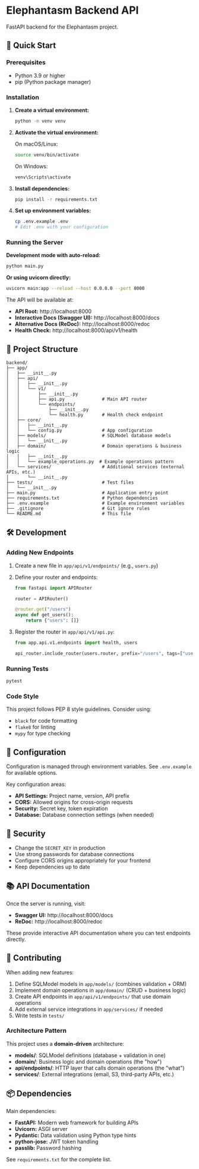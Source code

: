 # Elephantasm Backend API

FastAPI backend for the Elephantasm project.

## 🚀 Quick Start

### Prerequisites

- Python 3.9 or higher
- pip (Python package manager)

### Installation

1. **Create a virtual environment:**
   ```bash
   python -m venv venv
   ```

2. **Activate the virtual environment:**

   On macOS/Linux:
   ```bash
   source venv/bin/activate
   ```

   On Windows:
   ```bash
   venv\Scripts\activate
   ```

3. **Install dependencies:**
   ```bash
   pip install -r requirements.txt
   ```

4. **Set up environment variables:**
   ```bash
   cp .env.example .env
   # Edit .env with your configuration
   ```

### Running the Server

**Development mode with auto-reload:**
```bash
python main.py
```

**Or using uvicorn directly:**
```bash
uvicorn main:app --reload --host 0.0.0.0 --port 8000
```

The API will be available at:
- **API Root:** http://localhost:8000
- **Interactive Docs (Swagger UI):** http://localhost:8000/docs
- **Alternative Docs (ReDoc):** http://localhost:8000/redoc
- **Health Check:** http://localhost:8000/api/v1/health

## 📁 Project Structure

```
backend/
├── app/
│   ├── __init__.py
│   ├── api/
│   │   ├── __init__.py
│   │   └── v1/
│   │       ├── __init__.py
│   │       ├── api.py              # Main API router
│   │       └── endpoints/
│   │           ├── __init__.py
│   │           └── health.py       # Health check endpoint
│   ├── core/
│   │   ├── __init__.py
│   │   └── config.py               # App configuration
│   ├── models/                     # SQLModel database models
│   │   └── __init__.py
│   ├── domain/                     # Domain operations & business logic
│   │   ├── __init__.py
│   │   └── example_operations.py  # Example operations pattern
│   └── services/                   # Additional services (external APIs, etc.)
│       └── __init__.py
├── tests/                          # Test files
│   └── __init__.py
├── main.py                         # Application entry point
├── requirements.txt                # Python dependencies
├── .env.example                    # Example environment variables
├── .gitignore                      # Git ignore rules
└── README.md                       # This file
```

## 🛠️ Development

### Adding New Endpoints

1. Create a new file in `app/api/v1/endpoints/` (e.g., `users.py`)
2. Define your router and endpoints:
   ```python
   from fastapi import APIRouter

   router = APIRouter()

   @router.get("/users")
   async def get_users():
       return {"users": []}
   ```

3. Register the router in `app/api/v1/api.py`:
   ```python
   from app.api.v1.endpoints import health, users

   api_router.include_router(users.router, prefix="/users", tags=["users"])
   ```

### Running Tests

```bash
pytest
```

### Code Style

This project follows PEP 8 style guidelines. Consider using:
- `black` for code formatting
- `flake8` for linting
- `mypy` for type checking

## 📝 Configuration

Configuration is managed through environment variables. See `.env.example` for available options.

Key configuration areas:
- **API Settings:** Project name, version, API prefix
- **CORS:** Allowed origins for cross-origin requests
- **Security:** Secret key, token expiration
- **Database:** Database connection settings (when needed)

## 🔐 Security

- Change the `SECRET_KEY` in production
- Use strong passwords for database connections
- Configure CORS origins appropriately for your frontend
- Keep dependencies up to date

## 📚 API Documentation

Once the server is running, visit:
- **Swagger UI:** http://localhost:8000/docs
- **ReDoc:** http://localhost:8000/redoc

These provide interactive API documentation where you can test endpoints directly.

## 🤝 Contributing

When adding new features:
1. Define SQLModel models in `app/models/` (combines validation + ORM)
2. Implement domain operations in `app/domain/` (CRUD + business logic)
3. Create API endpoints in `app/api/v1/endpoints/` that use domain operations
4. Add external service integrations in `app/services/` if needed
5. Write tests in `tests/`

### Architecture Pattern

This project uses a **domain-driven** architecture:
- **models/**: SQLModel definitions (database + validation in one)
- **domain/**: Business logic and domain operations (the "how")
- **api/endpoints/**: HTTP layer that calls domain operations (the "what")
- **services/**: External integrations (email, S3, third-party APIs, etc.)

## 📦 Dependencies

Main dependencies:
- **FastAPI:** Modern web framework for building APIs
- **Uvicorn:** ASGI server
- **Pydantic:** Data validation using Python type hints
- **python-jose:** JWT token handling
- **passlib:** Password hashing

See `requirements.txt` for the complete list.
